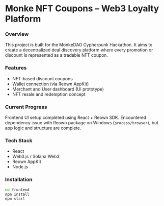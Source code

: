 # Monke NFT Coupons – Web3 Loyalty Platform

### Overview

This project is built for the MonkeDAO Cypherpunk Hackathon. It aims to create a decentralized deal discovery platform where every promotion or discount is represented as a tradable NFT coupon.

### Features

- NFT-based discount coupons
- Wallet connection (via Reown AppKit)
- Merchant and User dashboard (UI prototype)
- NFT resale and redemption concept

### Current Progress

Frontend UI setup completed using React + Reown SDK.
Encountered dependency issue with Reown package on Windows (`process/browser`), but app logic and structure are complete.

### Tech Stack

- React
- Web3.js / Solana Web3
- Reown AppKit
- Node.js

### Installation

```bash
cd frontend
npm install
npm start
```
